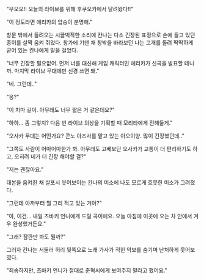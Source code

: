 "우오오!! 오늘의 라이브를 위해 후쿠오카에서 달려왔다!!" 

"이 정도라면 에리카의 압승이 분명해." 

창문 밖에서 들려오는 시끌벅적한 소리에 칸나는 다소 긴장된 표정으로 손에 들고 있던 종이를 살짝 움켜 쥐었다. 
창가에 기댄 채 창밖을 바라보던 나는 고개를 돌려 딱딱하게 굳어 있는 칸나에게 말을 걸었다. 

"너무 긴장할 필요없어. 먼저 너를 대신해 게임 캐릭터인 에리카가 신곡을 발표할 테니까. 마지막 라이브 무대에만 신경 쓰면 돼." 

"네. 그런데.." 

"응?" 

"이 치마 길이. 아무래도 너무 짧은 거 같은데요?" 

"하하... 좀 그렇지? 다음 번 라이브 의상을 기획할 때 모리타에게 전해둘게." 

"오사카 무대는 어떤가요? 콘노 아즈사를 맡고 있는 아오이양. 많이 긴장했던데.." 

"그쪽도 사람이 어마어마한가 봐. 아무래도 고베보단 오사카가 교통이 더 편리하기도 하고, 오히려 네가 더 긴장 해야할 걸?" 

"저는 괜찮아요." 

대본을 움켜쥔 채 살포시 웃어보이는 칸나의 미소에 나도 모르게 흐뭇한 미소가 그려졌다. 

"그런데 아까부터 뭘 그리 적고 있는 거야?" 

"아, 이건... 내일 츠바키 언니에게 드릴 곡이에요. 오늘 아침에 이곳에 오는 차 안에서 겨우 완성했거든요." 

"그래? 잠깐만 봐도 될까?" 

그러자 칸나는 서둘러 허리 뒷쪽으로 노래 가사가 적힌 악보를 숨기며 난처하게 웃어보였다. 

"죄송하지만, 츠바키 언니가 절대로 준혁씨에게 보여주지 말라고 했어요." 